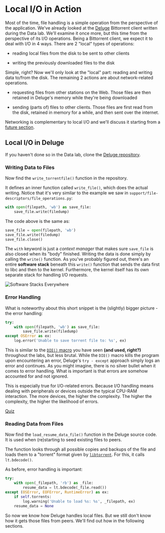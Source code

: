 # Local I/O in Action

Most of the time, file handling is a simple operation from the perspective of the application.
We've already looked at the [Deluge](https://www.deluge-torrent.org/) Bittorrent client written during the Data lab.
We'll examine it once more, but this time from the perspective of its I/O operations.
Being a Bittorrent client, we expect it to deal with I/O in 4 ways.
There are 2 "local" types of operations:

- reading local files from the disk to be sent to other clients

- writing the previously downloaded files to the disk

Simple, right?
Now we'll only look at the "local" part: reading and writing data to/from the disk.
The remaining 2 actions are about network-related operations.

- requesting files from other stations on the Web.
Those files are then retained in Deluge's memory while they're being downloaded

- sending (parts of) files to other clients.
Those files are first read from the disk, retained in memory for a while, and then sent over the internet.

Networking is complementary to local I/O and we'll discuss it starting from a [future section](./remote-io.md).

## Local I/O in Deluge

If you haven't done so in the Data lab, clone the [Deluge repository](https://github.com/deluge-torrent/deluge).

### Writing Data to Files

Now find the `write_torrentfile()` function in the repository.

It defines an inner function called `write_file()`, which does the actual writing.
Notice that it's very similar to the example we saw in `support/file-descriptors/file_operations.py`:

```Python
with open(filepath, 'wb') as save_file:
    save_file.write(filedump)
```

The code above is the same as:

```Python
save_file = open(filepath, 'wb')
save_file.write(filedump)
save_file.close()
```

The `with` keyword is just a _context manager_ that makes sure `save_file` is also closed when its "body" finished.
Writing the data is done simply by calling the `write()` function.
As you've probably figured out, there's an entire **software stack** beneath this `write()` function that sends the data first to libc and then to the kernel.
Furthermore, the kernel itself has its own separate stack for handling I/O requests.

![Software Stacks Everywhere](../media/software-stacks-everywhere.jpeg)

### Error Handling

What is noteworthy about this short snippet is the (slightly) bigger picture - the error handling:

```Python
try:
    with open(filepath, 'wb') as save_file:
        save_file.write(filedump)
except OSError as ex:
    log.error('Unable to save torrent file to: %s', ex)
```

This is similar to the [`DIE()` macro](https://github.com/open-education-hub/operating-systems/blob/6c5082600239e5a6bfcb612f41986cf2660323bb/content/common/utils/utils.h#L23-L30) you have seen **(and used, right?)** throughout the labs, but less brutal.
While the `DIE()` macro kills the program upon encountering an error, Deluge's `try - except` approach simply logs an error and continues.
As you might imagine, there is no silver bullet when it comes to error handling.
What is important is that errors are somehow accounted for and not ignored.

This is especially true for I/O-related errors.
Because I/O handling means dealing with peripherals or devices outside the typical CPU-RAM interaction.
The more devices, the higher the complexity.
The higher the complexity, the higher the likelihood of errors.

[Quiz](../quiz/local-io-errors.md)

### Reading Data from Files

Now find the `load_resume_data_file()` function in the Deluge source code.
It is used when (re)starting to seed existing files to peers.

The function looks through all possible copies and backups of the file and loads them to a "torrent" format given by [`libtorrent`](https://www.libtorrent.org/).
For this, it calls `lt.bdecode()`.

As before, error handling is important:

```Python
try:
    with open(_filepath, 'rb') as _file:
        resume_data = lt.bdecode(_file.read())
except (OSError, EOFError, RuntimeError) as ex:
    if self.torrents:
        log.warning('Unable to load %s: %s', _filepath, ex)
    resume_data = None
```

So now we know how Deluge handles local files.
But we still don't know how it gets those files from peers.
We'll find out how in the following sections.
